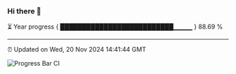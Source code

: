 ### Hi there 👋

⏳ Year progress { ██████████████████████████▁▁▁▁ } 88.69 %

---

⏰ Updated on Wed, 20 Nov 2024 14:41:44 GMT

![Progress Bar CI](https://github.com/IshwaranRudhara/GIT-ACTION/workflows/Progress%20Bar%20CI/badge.svg)
